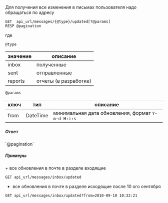 Для получения все изменения в письмах пользователя надо 
обращаться по адресу


```
GET  api_url/messages/{@type}/updated[?@params]
RESP @pagination
```
где 

`@type`

значение | описание 
---|---
inbox | полученные 
sent | отправленные 
reports | отчеты (в разработке) 

`@params` 

ключ | тип | описание 
---|---|---
from | DateTime |минимальная дата обновления, формат `Y-m-d H:i:s`

<h5>Ответ</h5>
`@pagination`


<h5>Примеры</h5>
+ все обновления в почте в разделе входящие

`GET api_url/messages/inbox/updated`



+ все обновления в почте в разделе исходящие после 10 ого cентября

`GET api_url/messages/inbox/updated?from=2010-09-10 10:32:21`
